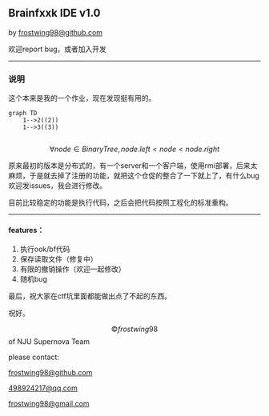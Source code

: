 <script type="text/javascript" src="http://cdn.mathjax.org/mathjax/latest/MathJax.js?config=default"></script>


## Brainfxxk IDE v1.0

by frostwing98@github.com

欢迎report bug，或者加入开发

---

### 说明

这个本来是我的一个作业，现在发现挺有用的。

```mermaid
graph TD
	1-->2((2))
	1-->3((3))
    
```

$$ \forall node \in BinaryTree,node.left<node<node.right$$

原来最初的版本是分布式的，有一个server和一个客户端，使用rmi部署，后来太麻烦，于是就去掉了注册的功能，就把这个仓促的整合了一下就上了，有什么bug欢迎发issues，我会进行修改。

目前比较稳定的功能是执行代码，之后会把代码按照工程化的标准重构。

---

#### features：

1. 执行ook/bf代码
2. 保存读取文件（修复中）
3. 有限的撤销操作（欢迎一起修改）
4. 随机bug



最后，祝大家在ctf坑里面都能做出点了不起的东西。

祝好。

$$©frostwing98 $$ of NJU Supernova Team

please contact:

 frostwing98@github.com

498924217@qq.com

frostwing98@gmail.com



